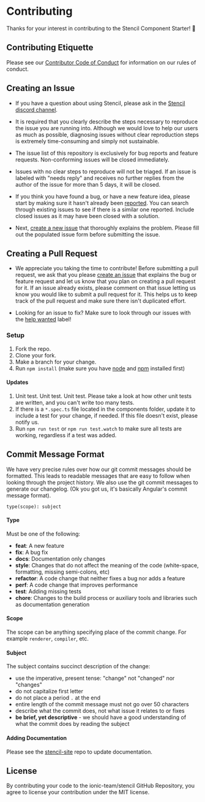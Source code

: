 # Contributing

Thanks for your interest in contributing to the Stencil Component Starter! :tada:


## Contributing Etiquette

Please see our [Contributor Code of Conduct](https://github.com/ionic-team/stencil/blob/master/CODE_OF_CONDUCT.md) for information on our rules of conduct.


## Creating an Issue

* If you have a question about using Stencil, please ask in the [Stencil discord channel](https://chat.stenciljs.com).

* It is required that you clearly describe the steps necessary to reproduce the issue you are running into. Although we would love to help our users as much as possible, diagnosing issues without clear reproduction steps is extremely time-consuming and simply not sustainable.

* The issue list of this repository is exclusively for bug reports and feature requests. Non-conforming issues will be closed immediately.

* Issues with no clear steps to reproduce will not be triaged. If an issue is labeled with "needs reply" and receives no further replies from the author of the issue for more than 5 days, it will be closed.

* If you think you have found a bug, or have a new feature idea, please start by making sure it hasn't already been [reported](https://github.com/ionic-team/stencil/issues?utf8=%E2%9C%93&q=is%3Aissue). You can search through existing issues to see if there is a similar one reported. Include closed issues as it may have been closed with a solution.

* Next, [create a new issue](https://github.com/ionic-team/stencil-component-starter/issues/new) that thoroughly explains the problem. Please fill out the populated issue form before submitting the issue.


## Creating a Pull Request

* We appreciate you taking the time to contribute! Before submitting a pull request, we ask that you please [create an issue](#creating-an-issue) that explains the bug or feature request and let us know that you plan on creating a pull request for it. If an issue already exists, please comment on that issue letting us know you would like to submit a pull request for it. This helps us to keep track of the pull request and make sure there isn't duplicated effort.

* Looking for an issue to fix? Make sure to look through our issues with the [help wanted](https://github.com/ionic-team/stencil-component-starter/issues?q=is%3Aopen+is%3Aissue+label%3A%22help+wanted%22) label!

### Setup

1. Fork the repo.
2. Clone your fork.
3. Make a branch for your change.
4. Run `npm install` (make sure you have [node](https://nodejs.org/en/) and [npm](http://blog.npmjs.org/post/85484771375/how-to-install-npm) installed first)


#### Updates

1. Unit test. Unit test. Unit test. Please take a look at how other unit tests are written, and you can't write too many tests.
2. If there is a `*.spec.ts` file located in the components folder, update it to include a test for your change, if needed. If this file doesn't exist, please notify us.
3. Run `npm run test` or `npm run test.watch` to make sure all tests are working, regardless if a test was added.


## Commit Message Format

We have very precise rules over how our git commit messages should be formatted. This leads to readable messages that are easy to follow when looking through the project history. We also use the git commit messages to generate our changelog. (Ok you got us, it's basically Angular's commit message format).

`type(scope): subject`

#### Type
Must be one of the following:

* **feat**: A new feature
* **fix**: A bug fix
* **docs**: Documentation only changes
* **style**: Changes that do not affect the meaning of the code (white-space, formatting, missing semi-colons, etc)
* **refactor**: A code change that neither fixes a bug nor adds a feature
* **perf**: A code change that improves performance
* **test**: Adding missing tests
* **chore**: Changes to the build process or auxiliary tools and libraries such as documentation generation

#### Scope
The scope can be anything specifying place of the commit change. For example `renderer`, `compiler`, etc.

#### Subject
The subject contains succinct description of the change:

* use the imperative, present tense: "change" not "changed" nor "changes"
* do not capitalize first letter
* do not place a period `.` at the end
* entire length of the commit message must not go over 50 characters
* describe what the commit does, not what issue it relates to or fixes
* **be brief, yet descriptive** - we should have a good understanding of what the commit does by reading the subject


#### Adding Documentation

Please see the [stencil-site](https://github.com/ionic-team/stencil-site) repo to update documentation.


## License

By contributing your code to the ionic-team/stencil GitHub Repository, you agree to license your contribution under the MIT license.
